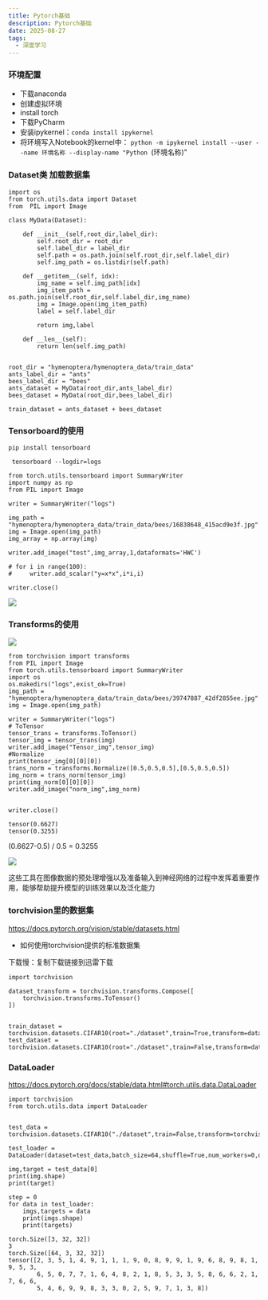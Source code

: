 ```yaml
---
title: Pytorch基础
description: Pytorch基础
date: 2025-08-27
tags:
  - 深度学习
---
```


### 环境配置
* 下载anaconda
* 创建虚拟环境
* install torch
* 下载PyCharm
* 安装ipykernel：`conda install ipykernel`
* 将环境写入Notebook的kernel中：
`python -m ipykernel install --user --name 环境名称 --display-name "Python `(环境名称)"

 
### Dataset类 加载数据集
```
import os
from torch.utils.data import Dataset
from  PIL import Image

class MyData(Dataset):

    def __init__(self,root_dir,label_dir):
        self.root_dir = root_dir
        self.label_dir = label_dir
        self.path = os.path.join(self.root_dir,self.label_dir)
        self.img_path = os.listdir(self.path)

    def __getitem__(self, idx):
        img_name = self.img_path[idx]
        img_item_path = os.path.join(self.root_dir,self.label_dir,img_name)
        img = Image.open(img_item_path)
        label = self.label_dir

        return img,label

    def __len__(self):
        return len(self.img_path)


root_dir = "hymenoptera/hymenoptera_data/train_data"
ants_label_dir = "ants"
bees_label_dir = "bees"
ants_dataset = MyData(root_dir,ants_label_dir)
bees_dataset = MyData(root_dir,bees_label_dir)

train_dataset = ants_dataset + bees_dataset
``` 
### Tensorboard的使用

```
pip install tensorboard
```
```
 tensorboard --logdir=logs
 ```

```
from torch.utils.tensorboard import SummaryWriter
import numpy as np
from PIL import Image

writer = SummaryWriter("logs")

img_path = "hymenoptera/hymenoptera_data/train_data/bees/16838648_415acd9e3f.jpg"
img = Image.open(img_path)
img_array = np.array(img)

writer.add_image("test",img_array,1,dataformats='HWC')

# for i in range(100):
#     writer.add_scalar("y=x*x",i*i,i)

writer.close()
```


<img src="/public/tensorboard.png">


### Transforms的使用

<img src="/public/pytorch_learn1.png">

```
from torchvision import transforms
from PIL import Image
from torch.utils.tensorboard import SummaryWriter
import os
os.makedirs("logs",exist_ok=True)
img_path = "hymenoptera/hymenoptera_data/train_data/bees/39747887_42df2855ee.jpg"
img = Image.open(img_path)

writer = SummaryWriter("logs")
# ToTensor
tensor_trans = transforms.ToTensor()
tensor_img = tensor_trans(img)
writer.add_image("Tensor_img",tensor_img)
#Normalize
print(tensor_img[0][0][0])
trans_norm = transforms.Normalize([0.5,0.5,0.5],[0.5,0.5,0.5])
img_norm = trans_norm(tensor_img)
print(img_norm[0][0][0])
writer.add_image("norm_img",img_norm)


writer.close()
```


```
tensor(0.6627)
tensor(0.3255)
```
(0.6627-0.5) / 0.5 = 0.3255


<img src="/public//pytorch_learn2.png">

这些工具在图像数据的预处理增强以及准备输入到神经网络的过程中发挥着重要作用，能够帮助提升模型的训练效果以及泛化能力


### torchvision里的数据集
https://docs.pytorch.org/vision/stable/datasets.html

* 如何使用torchvision提供的标准数据集

下载慢：复制下载链接到迅雷下载

```
import torchvision

dataset_transform = torchvision.transforms.Compose([
    torchvision.transforms.ToTensor()
])


train_dataset = torchvision.datasets.CIFAR10(root="./dataset",train=True,transform=dataset_transform,download=True)
test_dataset = torchvision.datasets.CIFAR10(root="./dataset",train=False,transform=dataset_transform,download=True)
```

### DataLoader

https://docs.pytorch.org/docs/stable/data.html#torch.utils.data.DataLoader

```
import torchvision
from torch.utils.data import DataLoader


test_data = torchvision.datasets.CIFAR10("./dataset",train=False,transform=torchvision.transforms.ToTensor())

test_loader = DataLoader(dataset=test_data,batch_size=64,shuffle=True,num_workers=0,drop_last=True)

img,target = test_data[0]
print(img.shape)
print(target)

step = 0
for data in test_loader:
    imgs,targets = data
    print(imgs.shape)
    print(targets)
```
```
torch.Size([3, 32, 32])
3
torch.Size([64, 3, 32, 32])
tensor([2, 3, 5, 1, 4, 9, 1, 1, 1, 9, 0, 8, 9, 9, 1, 9, 6, 8, 9, 8, 1, 9, 5, 3,
        6, 5, 0, 7, 7, 1, 6, 4, 8, 2, 1, 8, 5, 3, 3, 5, 8, 6, 6, 2, 1, 7, 6, 6,
        5, 4, 6, 9, 9, 8, 3, 3, 0, 2, 5, 9, 7, 1, 3, 8])

```

